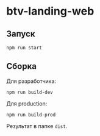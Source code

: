 # btv-landing-web

## Запуск
````console
npm run start
````

## Сборка

Для разработчика:
````console
npm run build-dev
````

Для production:
````console
npm run build-prod
````
Результат в папке `dist`.